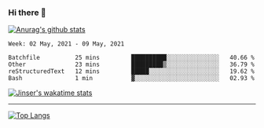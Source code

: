 ### Hi there 👋

[![Anurag's github stats](https://github-readme-stats.vercel.app/api?username=jinserrr&show_icons=true)](https://github.com/anuraghazra/github-readme-stats)


<!--START_SECTION:waka-->
```text
Week: 02 May, 2021 - 09 May, 2021

Batchfile          25 mins         ██████████░░░░░░░░░░░░░░░   40.66 % 
Other              23 mins         █████████▒░░░░░░░░░░░░░░░   36.79 % 
reStructuredText   12 mins         █████░░░░░░░░░░░░░░░░░░░░   19.62 % 
Bash               1 min           ▓░░░░░░░░░░░░░░░░░░░░░░░░   02.93 % 
```
<!--END_SECTION:waka-->

[![Jinser's wakatime stats](https://github-readme-stats.vercel.app/api/wakatime?username=jinser)](https://github.com/anuraghazra/github-readme-stats)

***

[![Top Langs](https://github-readme-stats.vercel.app/api/top-langs/?username=jinserrr)](https://github.com/anuraghazra/github-readme-stats)
